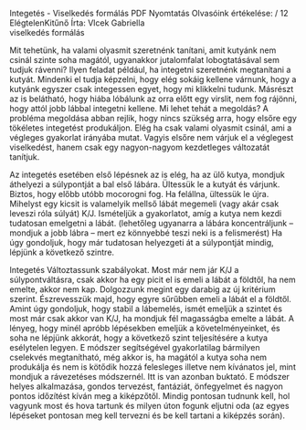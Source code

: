 Integetés - Viselkedés formálás	PDF	Nyomtatás
Olvasóink értékelése: / 12 
ElégtelenKitűnő 
Írta: Vlcek Gabriella	  
viselkedés formálás

Mit tehetünk, ha valami olyasmit szeretnénk tanítani, amit kutyánk nem csinál szinte soha magától, ugyanakkor jutalomfalat lobogtatásával sem tudjuk rávenni? Ilyen feladat például, ha integetni szeretnénk megtanítani a kutyát. Mindenki el tudja képzelni, hogy elég sokáig kellene várnunk, hogy a kutyánk egyszer csak integessen egyet, hogy mi klikkelni tudunk. Másrészt az is belátható, hogy hiába lóbálunk az orra előtt egy virslit, nem fog rájönni, hogy attól jobb lábbal integetni kellene. Mi lehet tehát a megoldás? A probléma megoldása abban rejlik, hogy nincs szükség arra, hogy elsőre egy tökéletes integetést produkáljon. Elég ha csak valami olyasmit csinál, ami a végleges gyakorlat irányába mutat. Vagyis elsőre nem várjuk el a véglegest viselkedést, hanem csak egy nagyon-nagyom kezdetleges változatát tanítjuk.

Az integetés esetében első lépésnek az is elég, ha az ülő kutya, mondjuk áthelyezi a súlypontját a bal első lábára. Ültessük le a kutyát és várjunk. Biztos, hogy előbb utóbb mocorogni fog. Ha felállna, ültessük le újra. Mihelyst egy kicsit is valamelyik mellső lábát megemeli (vagy akár csak leveszi róla súlyát) K/J. Ismételjük a gyakorlatot, amíg a kutya nem kezdi tudatosan emelgetni a lábát. (lehetőleg ugyanarra a lábára koncentráljunk – mondjuk a jobb lábra – mert ez könnyebbé teszi neki is a felismerést) Ha úgy gondoljuk, hogy már tudatosan helyezgeti át a súlypontját mindig, lépjünk a következő szintre.

 

 
Integetés
Változtassunk szabályokat. Most már nem jár K/J a súlypontváltásra, csak akkor ha egy picit el is emeli a lábát a földtől, ha nem emelte, akkor nem kap. Dolgozzunk megint egy darabig az új kritérium szerint. Észrevesszük majd, hogy egyre sűrűbben emeli a lábát el a földtől. Amint úgy gondoljuk, hogy stabil a lábemelés, ismét emeljük a szintet és most már csak akkor van K/J, ha mondjuk fél magasságba emelte a lábát. A lényeg, hogy minél apróbb lépésekben emeljük a követelményeinket, és soha ne lépjünk akkorát, hogy a következő szint teljesítésére a kutya esélytelen legyen. E módszer segítségével gyakorlatilag bármilyen cselekvés megtanítható, még akkor is, ha magától a kutya soha nem produkálja és nem is kötődik hozzá felesleges illetve nem kívánatos jel, mint mondjuk a rávezetéses módszernél. Itt is van azonban buktató. E módszer helyes alkalmazása, gondos tervezést, fantáziát, önfegyelmet és nagyon pontos időzítést kíván meg a kiképzőtől. Mindig pontosan tudnunk kell, hol vagyunk most és hova tartunk és milyen úton fogunk eljutni oda (az egyes lépéseket pontosan meg kell tervezni és be kell tartani a kiképzés során).